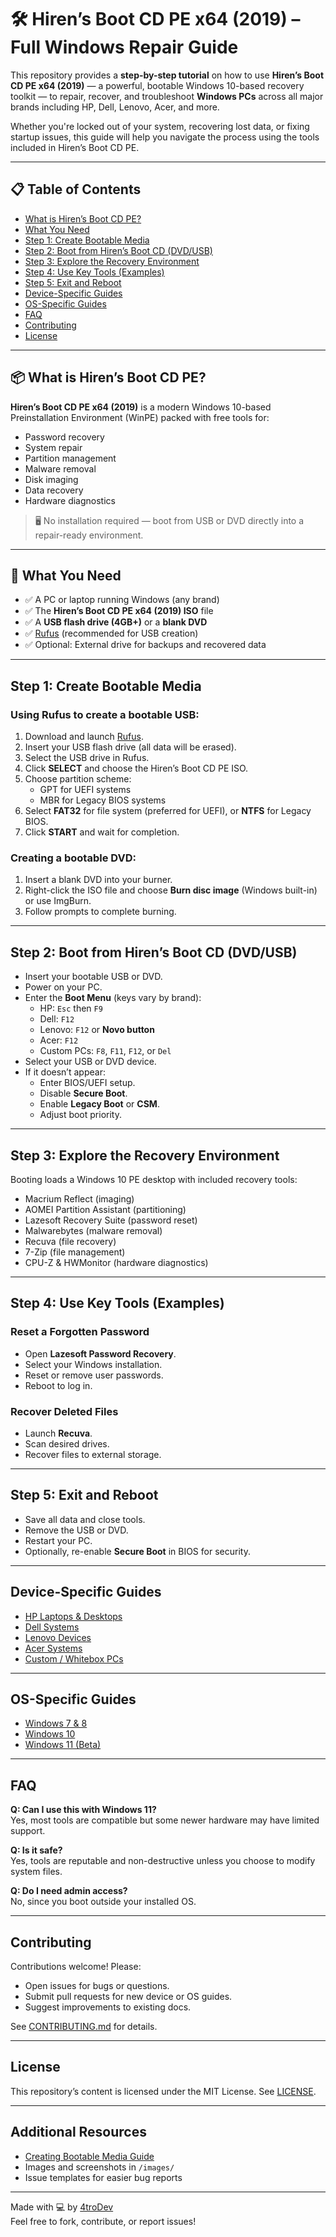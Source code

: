 # 🛠️ Hiren’s Boot CD PE x64 (2019) – Full Windows Repair Guide

This repository provides a **step-by-step tutorial** on how to use **Hiren’s Boot CD PE x64 (2019)** — a powerful, bootable Windows 10-based recovery toolkit — to repair, recover, and troubleshoot **Windows PCs** across all major brands including HP, Dell, Lenovo, Acer, and more.

Whether you're locked out of your system, recovering lost data, or fixing startup issues, this guide will help you navigate the process using the tools included in Hiren’s Boot CD PE.

---

## 📋 Table of Contents

- [What is Hiren’s Boot CD PE?](#what-is-hirens-boot-cd-pe)
- [What You Need](#what-you-need)
- [Step 1: Create Bootable Media](#step-1-create-bootable-media)
- [Step 2: Boot from Hiren’s Boot CD (DVD/USB)](#step-2-boot-from-hirens-boot-cd-dvdusb)
- [Step 3: Explore the Recovery Environment](#step-3-explore-the-recovery-environment)
- [Step 4: Use Key Tools (Examples)](#step-4-use-key-tools-examples)
- [Step 5: Exit and Reboot](#step-5-exit-and-reboot)
- [Device-Specific Guides](#device-specific-guides)
- [OS-Specific Guides](#os-specific-guides)
- [FAQ](#faq)
- [Contributing](#contributing)
- [License](#license)

---

## 📦 What is Hiren’s Boot CD PE?

**Hiren’s Boot CD PE x64 (2019)** is a modern Windows 10-based Preinstallation Environment (WinPE) packed with free tools for:

- Password recovery
- System repair
- Partition management
- Malware removal
- Disk imaging
- Data recovery
- Hardware diagnostics

> 🖥️ No installation required — boot from USB or DVD directly into a repair-ready environment.

---

## 🧰 What You Need

- ✅ A PC or laptop running Windows (any brand)
- ✅ The **Hiren’s Boot CD PE x64 (2019) ISO** file
- ✅ A **USB flash drive (4GB+)** or a **blank DVD**
- ✅ [Rufus](https://rufus.ie/) (recommended for USB creation)
- ✅ Optional: External drive for backups and recovered data

---

## Step 1: Create Bootable Media

### Using Rufus to create a bootable USB:

1. Download and launch [Rufus](https://rufus.ie/).
2. Insert your USB flash drive (all data will be erased).
3. Select the USB drive in Rufus.
4. Click **SELECT** and choose the Hiren’s Boot CD PE ISO.
5. Choose partition scheme:
   - GPT for UEFI systems
   - MBR for Legacy BIOS systems
6. Select **FAT32** for file system (preferred for UEFI), or **NTFS** for Legacy BIOS.
7. Click **START** and wait for completion.

### Creating a bootable DVD:

1. Insert a blank DVD into your burner.
2. Right-click the ISO file and choose **Burn disc image** (Windows built-in) or use ImgBurn.
3. Follow prompts to complete burning.

---

## Step 2: Boot from Hiren’s Boot CD (DVD/USB)

- Insert your bootable USB or DVD.
- Power on your PC.
- Enter the **Boot Menu** (keys vary by brand):
  - HP: `Esc` then `F9`
  - Dell: `F12`
  - Lenovo: `F12` or **Novo button**
  - Acer: `F12`
  - Custom PCs: `F8`, `F11`, `F12`, or `Del`
- Select your USB or DVD device.
- If it doesn’t appear:
  - Enter BIOS/UEFI setup.
  - Disable **Secure Boot**.
  - Enable **Legacy Boot** or **CSM**.
  - Adjust boot priority.

---

## Step 3: Explore the Recovery Environment

Booting loads a Windows 10 PE desktop with included recovery tools:

- Macrium Reflect (imaging)
- AOMEI Partition Assistant (partitioning)
- Lazesoft Recovery Suite (password reset)
- Malwarebytes (malware removal)
- Recuva (file recovery)
- 7-Zip (file management)
- CPU-Z & HWMonitor (hardware diagnostics)

---

## Step 4: Use Key Tools (Examples)

### Reset a Forgotten Password

- Open **Lazesoft Password Recovery**.
- Select your Windows installation.
- Reset or remove user passwords.
- Reboot to log in.

### Recover Deleted Files

- Launch **Recuva**.
- Scan desired drives.
- Recover files to external storage.

---

## Step 5: Exit and Reboot

- Save all data and close tools.
- Remove the USB or DVD.
- Restart your PC.
- Optionally, re-enable **Secure Boot** in BIOS for security.

---

## Device-Specific Guides

- [HP Laptops & Desktops](devices/hp.md)
- [Dell Systems](devices/dell.md)
- [Lenovo Devices](devices/lenovo.md)
- [Acer Systems](devices/acer.md)
- [Custom / Whitebox PCs](devices/custom.md)

---

## OS-Specific Guides

- [Windows 7 & 8](os/windows7-8.md)
- [Windows 10](os/windows10.md)
- [Windows 11 (Beta)](os/windows11.md)

---

## FAQ

**Q: Can I use this with Windows 11?**  
Yes, most tools are compatible but some newer hardware may have limited support.

**Q: Is it safe?**  
Yes, tools are reputable and non-destructive unless you choose to modify system files.

**Q: Do I need admin access?**  
No, since you boot outside your installed OS.

---

## Contributing

Contributions welcome! Please:

- Open issues for bugs or questions.
- Submit pull requests for new device or OS guides.
- Suggest improvements to existing docs.

See [CONTRIBUTING.md](CONTRIBUTING.md) for details.

---

## License

This repository’s content is licensed under the MIT License. See [LICENSE](LICENSE).

---

## Additional Resources

- [Creating Bootable Media Guide](bootable-media.md)
- Images and screenshots in `/images/`
- Issue templates for easier bug reports

---

Made with 💻 by [4troDev](https://github.com/4troDev)  
Feel free to fork, contribute, or report issues!
